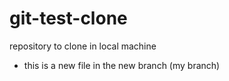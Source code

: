 # git-test-clone
repository to clone in local machine

* this is a new file in the new branch (my branch)
